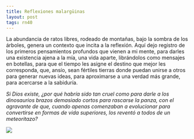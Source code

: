```yaml
---
title: Reflexiones malargüinas
layout: post
tags: rn40
---
```


La abundancia de ratos libres, rodeado de montañas, bajo la sombra de los árboles, genera un contexto que incita a la reflexión. Aquí dejo registro de los primeros pensamientos profundos que vienen a mi mente, para darles una existencia ajena a la mía, una vida aparte, librándolos como mensajes en botellas, para que el tiempo les asigne el destino que mejor les corresponda, que, ansío, sean fértiles tierras donde puedan unirse a otros para generar nuevas ideas, para aproximarse a una verdad más grande, para acercarse a la sabiduría.

*Si Dios existe, ¿por qué habría sido tan cruel como para darle a los dinosaurios brazos demasiado cortos para rascarse la panza, con el agravante de que, cuando apenas comenzaban a evolucionar para convertirse en formas de vida superiores, los reventó a todos de un meteoritazo?*

[![](https://cloud.githubusercontent.com/assets/1107605/5804998/c80e0d7a-9fe9-11e4-87a5-1bb1067f1a94.JPG)](https://cloud.githubusercontent.com/assets/1107605/5804999/c8151282-9fe9-11e4-9deb-e530c2e368e4.JPG)
